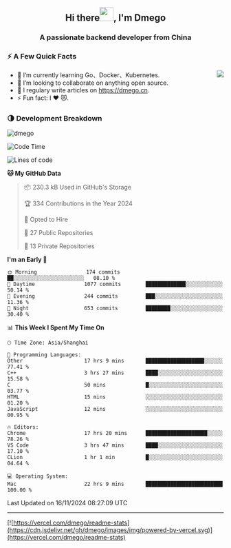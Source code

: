 <h2 align="center">Hi there<img src="https://cdn.jsdelivr.net/gh/dmego/images/img/Hi.gif" height="32" />, I'm Dmego </h2>
<h3 align="center">A passionate backend developer from China</h3>

### ⚡️ A Few Quick Facts

<img align="right" src="https://readme-stats-dmego.vercel.app/api?username=dmego&show_icons=true&icon_color=1573B3&hide_title=true&text_color=718096&bg_color=00000000&hide_border=true"/>

<ul>
    <li> 🌱 I’m currently learning Go、Docker、Kubernetes.</li>
    <li> 👯 I’m looking to collaborate on anything open source.</li>
    <li> 📝 I regulary write articles on <a href="https://dmego.cn">https://dmego.cn</a>.</li>
    <li> ⚡ Fun fact: I ❤️ 😻.</li>
</ul>

### 🌗 Development Breakdown

<img src="https://komarev.com/ghpvc/?username=dmego" alt="dmego" />

<!--START_SECTION:waka-->
![Code Time](http://img.shields.io/badge/Code%20Time-3%2C087%20hrs-blue)

![Lines of code](https://img.shields.io/badge/From%20Hello%20World%20I%27ve%20Written-677.2%20thousand%20lines%20of%20code-blue)

**🐱 My GitHub Data** 

> 📦 230.3 kB Used in GitHub's Storage 
 > 
> 🏆 334 Contributions in the Year 2024
 > 
> 💼 Opted to Hire
 > 
> 📜 27 Public Repositories 
 > 
> 🔑 13 Private Repositories 
 > 
**I'm an Early 🐤** 

```text
🌞 Morning                174 commits         ██░░░░░░░░░░░░░░░░░░░░░░░   08.10 % 
🌆 Daytime                1077 commits        █████████████░░░░░░░░░░░░   50.14 % 
🌃 Evening                244 commits         ███░░░░░░░░░░░░░░░░░░░░░░   11.36 % 
🌙 Night                  653 commits         ████████░░░░░░░░░░░░░░░░░   30.40 % 
```


📊 **This Week I Spent My Time On** 

```text
🕑︎ Time Zone: Asia/Shanghai

💬 Programming Languages: 
Other                    17 hrs 9 mins       ███████████████████░░░░░░   77.41 % 
C++                      3 hrs 27 mins       ████░░░░░░░░░░░░░░░░░░░░░   15.58 % 
C                        50 mins             █░░░░░░░░░░░░░░░░░░░░░░░░   03.77 % 
HTML                     15 mins             ░░░░░░░░░░░░░░░░░░░░░░░░░   01.20 % 
JavaScript               12 mins             ░░░░░░░░░░░░░░░░░░░░░░░░░   00.95 % 

🔥 Editors: 
Chrome                   17 hrs 20 mins      ████████████████████░░░░░   78.26 % 
VS Code                  3 hrs 47 mins       ████░░░░░░░░░░░░░░░░░░░░░   17.10 % 
CLion                    1 hr 1 min          █░░░░░░░░░░░░░░░░░░░░░░░░   04.64 % 

💻 Operating System: 
Mac                      22 hrs 9 mins       █████████████████████████   100.00 % 
```


 Last Updated on 16/11/2024 08:27:09 UTC
<!--END_SECTION:waka-->

---

[![https://vercel.com/dmego/readme-stats](https://cdn.jsdelivr.net/gh/dmego/images/img/powered-by-vercel.svg)](https://vercel.com/dmego/readme-stats)

